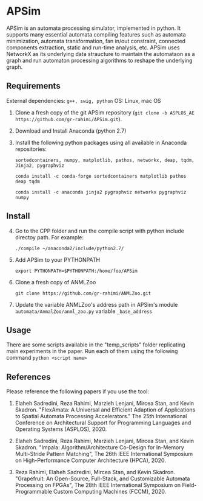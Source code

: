 # APSim 

APSim is an automata processing simulator, implemented in python. It supports many essential automata compiling features such as automata minimization, automata transformation, fan in/out constraint, connected components extraction, static and run-time analysis, etc.
APSim uses NetworkX as its underlying data straucture to maintain the automataon as a graph and run automaton processing algorithms to reshape the underlying graph.

Requirements
------------
External dependencies: `g++, swig, python`
OS: Linux, mac OS

1. Clone a fresh copy of the git APSim repository (`git clone -b ASPLOS_AE https://github.com/gr-rahimi/APSim.git`).

2. Download and Install Anaconda (python 2.7)

3. Install the following python packages using all available in Anaconda repositories:

    `sortedcontainers, numpy, matplotlib, pathos, networkx, deap, tqdm, Jinja2, pygraphviz`
    
    `conda install -c conda-forge sortedcontainers matplotlib pathos deap tqdm`
    
    `conda install -c anaconda jinja2 pygraphviz networkx pygraphviz numpy`
    

Install
-------

4. Go to the CPP folder and run the compile script with python include directoy path. For example:

    `./compile ~/anaconda2/include/python2.7/`
    
5. Add APSim to your PYTHONPATH

    `export PYTHONPATH=$PYTHONPATH:/home/foo/APSim`

6. Clone a fresh copy of ANMLZoo

    `git clone https://github.com/gr-rahimi/ANMLZoo.git`

7. Update the variable ANMLZoo's address path in APSim's module `automata/AnmalZoo/anml_zoo.py` variable `_base_address`


Usage
-------
There are some scripts available in the "temp_scripts" folder replicating main experiments in the paper. Run each of them using the following command
`python <script name>`


References
----------
Please reference the following papers if you use the tool: 

1. Elaheh Sadredini, Reza Rahimi, Marzieh Lenjani, Mircea Stan, and Kevin Skadron. "FlexAmata: A Universal and
Efficient Adaption of Applications to Spatial Automata Processing Accelerators." The 25th International Conference on
Architectural Support for Programming Languages and Operating Systems (ASPLOS), 2020.

2. Elaheh Sadredini, Reza Rahimi, Marzieh Lenjani, Mircea Stan, and Kevin Skadron. "Impala: Algorithm/Architecture Co-Design for In-Memory Multi-Stride Pattern Matching", The 26th IEEE International Symposium on High-Performance Computer Architecture (HPCA), 2020.

3. Reza Rahimi, Elaheh Sadredini, Mircea Stan, and Kevin Skadron. "Grapefruit: An Open-Source, Full-Stack, and Customizable Automata Processing on FPGAs", The 28th IEEE International Symposium on Field-Programmable Custom Computing Machines (FCCM), 2020.

